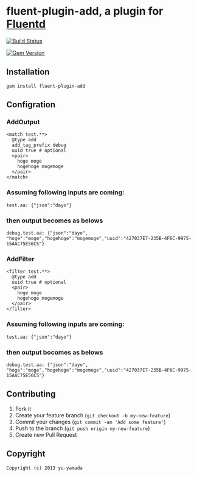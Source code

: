 # fluent-plugin-add, a plugin for [Fluentd](http://fluentd.org) 
[![Build Status](https://travis-ci.org/yu-yamada/fluent-plugin-add.svg?branch=master)](https://travis-ci.org/yu-yamada/fluent-plugin-add)

[![Gem Version](https://badge.fury.io/rb/fluent-plugin-add.svg)](https://badge.fury.io/rb/fluent-plugin-add)

## Installation


    gem install fluent-plugin-add

## Configration

### AddOutput

    <match test.**>
      @type add
      add_tag_prefix debug
      uuid true # optional 
      <pair>
        hoge moge
        hogehoge mogemoge
      </pair>
    </match>


### Assuming following inputs are coming:
    test.aa: {"json":"dayo"}
### then output becomes as belows
    debug.test.aa: {"json":"dayo", "hoge":"moge","hogehoge":"mogemoge","uuid":"427037E7-235B-4F6C-9975-15AAC75E56C5"}

### AddFilter

    <filter test.**>
      @type add
      uuid true # optional
      <pair>
        hoge moge
        hogehoge mogemoge
      </pair>
    </filter>


### Assuming following inputs are coming:
    test.aa: {"json":"dayo"}
### then output bocomes as belows
    debug.test.aa: {"json":"dayo", "hoge":"moge","hogehoge":"mogemoge","uuid":"427037E7-235B-4F6C-9975-15AAC75E56C5"}

## Contributing

1. Fork it
2. Create your feature branch (`git checkout -b my-new-feature`)
3. Commit your changes (`git commit -am 'Add some feature'`)
4. Push to the branch (`git push origin my-new-feature`)
5. Create new Pull Request

## Copyright
    Copyright (c) 2013 yu-yamada
